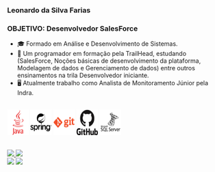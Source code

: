 ###  Leonardo da Silva Farias 
### OBJETIVO: Desenvolvedor SalesForce

- 🎓 Formado em Análise e Desenvolvimento de Sistemas.
- 🔭  Um programador em formação pela TrailHead, estudando (SalesForce, Noções básicas de desenvolvimento da plataforma, Modelagem de dados e Gerenciamento de dados) entre outros ensinamentos na trila Desenvolvedor iniciante.
- 🖥️ Atualmente trabalho como Analista de Monitoramento Júnior pela Indra. 

<div style="display: inline_block"><br>
  <img align="center" alt="Leo-JAVA" height="60" width="50" src="https://raw.githubusercontent.com/devicons/devicon/master/icons/java/java-plain-wordmark.svg">
  <img align="center" alt="Leo-SPRING" height="60" width="50" src="https://raw.githubusercontent.com/devicons/devicon/master/icons/spring/spring-plain-wordmark.svg">
  <img align="center" alt="Leo-GIT" height="60" width="50" src="https://raw.githubusercontent.com/devicons/devicon/master/icons/git/git-plain-wordmark.svg">
  <img align="center" alt="Leo-GITHUB" height="60" width="50" src="https://raw.githubusercontent.com/devicons/devicon/master/icons/github/github-original-wordmark.svg">
  <img align="center" alt="Leo-SQL" height="60" width="50" src="https://raw.githubusercontent.com/devicons/devicon/master/icons/microsoftsqlserver/microsoftsqlserver-plain-wordmark.svg">
</div>
<br>
<br>
 <div>
  <a href="https://https://github.com/LeonardoFarias28">
  <img height="160em" src="https://github-readme-stats.vercel.app/api?username=leonardofarias28&show_icons=true&theme=dark&include_all_commits=true&count_private=true"/>
  <img height="160em" src="https://github-readme-stats.vercel.app/api/top-langs/?username=leonardofarias28&layout=compact&langs_count=7&theme=dark"/>
</div>

  
<div>  
  <a href = "mailto:leonardosfariaas@gmail.com"><img src="https://img.shields.io/badge/-Gmail-%23333?style=for-the-badge&logo=gmail&logoColor=white" target="_blank"></a>
  <a href="https://www.linkedin.com/in/lsfariaas/" target="_blank"><img src="https://img.shields.io/badge/-LinkedIn-%230077B5?style=for-the-badge&logo=linkedin&logoColor=white" target="_blank"></a> 
 
 
</div>
